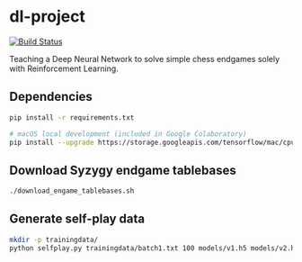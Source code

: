 # dl-project

[![Build Status](https://travis-ci.org/bjk17/dl-project.svg?branch=master)](https://travis-ci.org/bjk17/dl-project)

Teaching a Deep Neural Network to solve simple chess endgames solely with Reinforcement Learning.


## Dependencies
```bash
pip install -r requirements.txt

# macOS local development (included in Google Colaboratory)
pip install --upgrade https://storage.googleapis.com/tensorflow/mac/cpu/tensorflow-0.12.0-py3-none-any.whl
```

## Download Syzygy endgame tablebases

```bash
./download_engame_tablebases.sh
```

## Generate self-play data

```bash
mkdir -p trainingdata/
python selfplay.py trainingdata/batch1.txt 100 models/v1.h5 models/v2.h5 0.0 [random_seed]
```